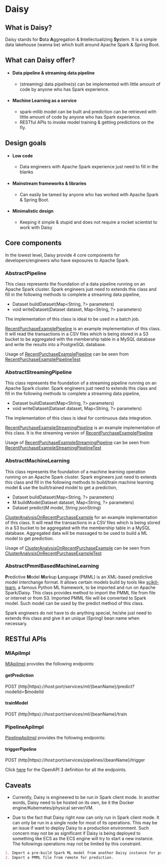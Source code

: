 # Daisy
## What is Daisy?
Daisy stands for **D**ata **A**ggregation & **I**ntellectualizing **Sy**stem. It is
a simple data lakehouse (wanna be) which built around Apache Spark & Spring Boot.

## What can Daisy offer?
* #### Data pipeline & streaming data pipeline
  * (streaming) data pipeline(s) can be implemented with little amount of code by anyone who has
  Spark experience.
* #### Machine Learning as a service
  * spark-mllib model can be built and prediction can be retrieved with little amount of code by anyone who 
  has Spark experience.
  * RESTful APIs to invoke model training & getting predictions on the fly.

## Design goals
* #### Low code
  * Data engineers with Apache Spark experience just need to fill in the blanks
* #### Mainstream frameworks & libraries
  * Can easily be tamed by anyone who has worked with Apache Spark & Spring Boot. 
* #### Minimalistic design
  * Keeping it simple & stupid and does not require a rocket scientist to work with Daisy

## Core components
In the lowest level, Daisy provide 4 core components for developers/engineers who have exposures to Apache Spark.

### AbstractPipeline
This class represents the foundation of a data pipeline running on an Apache Spark cluster. Spark engineers just need to
extends this class and fill in the following methods to complete a streaming data pipeline, 

* Dataset<Row> buildDataset(Map<String, ?> parameters)
* void writeDataset(Dataset<Row> dataset, Map<String, ?> parameters)

The implementation of this class is ideal to be used in a batch job.

[RecentPurchaseExamplePipeline](src/main/java/io/openenterprise/daisy/examples/RecentPurchaseExamplePipeline.java) is an
example implementation of this class. It will read the transactions in a CSV files which is being stored in a S3 bucket 
to be aggregated with the membership table in a MySQL database and write the results into a PostgreSQL database.

Usage of [RecentPurchaseExamplePipeline](src/main/java/io/openenterprise/daisy/examples/RecentPurchaseExamplePipeline.java) 
can be seen from [RecentPurchaseExamplePipelineTest](src/test/java/io/openenterprise/daisy/examples/RecentPurchaseExamplePipelineTest.java)

### AbstractStreamingPipeline
This class represents the foundation of a streaming pipeline running on an Apache Spark cluster. Spark engineers just 
need to extends this class and fill in the following methods to complete a streaming data pipeline,

* Dataset<Row> buildDataset(Map<String, ?> parameters)
* void writeDataset(Dataset<Row> dataset, Map<String, ?> parameters)

The implementation of this class is ideal for continuous data integration.

[RecentPurchaseExampleStreamingPipeline](src/main/java/io/openenterprise/daisy/examples/RecentPurchaseExampleStreamingPipeline.java)
is an example implementation of this class. It is the streaming version of 
[RecentPurchaseExamplePipeline](src/main/java/io/openenterprise/daisy/examples/RecentPurchaseExamplePipeline.java)

Usage of [RecentPurchaseExampleStreamingPipeline](src/main/java/io/openenterprise/daisy/examples/RecentPurchaseExampleStreamingPipeline.java)
can be seen from [RecentPurchaseExampleStreamingPipelineTest](src/test/java/io/openenterprise/daisy/examples/RecentPurchaseExampleStreamingPipelineTest.java)

### AbstractMachineLearning
This class represents the foundation of a machine learning operation running on an Apache Spark cluster. Spark engineers
just need to extends this class and fill in the following methods to build/train machine learning model & use the 
built/trained model to get a prediction,

* Dataset<Row> buildDataset(Map<String, ?> parameters)
* M buildModel(Dataset<Row> dataset, Map<String, ?> parameters)
* Dataset<Row> predict(M model, String jsonString)

[ClusterAnalysisOnRecentPurchaseExample](src/main/java/io/openenterprise/daisy/examples/ml/ClusterAnalysisOnRecentPurchaseExample.java)
for an example implementation of this class. It will read the transactions in a CSV files which is being stored in a S3 
bucket to be aggregated with the membership table in a MySQL database. Aggregated data will be massaged to be used to 
build a ML model to get prediction.

Usage of [ClusterAnalysisOnRecentPurchaseExample](src/test/java/io/openenterprise/daisy/examples/ml/ClusterAnalysisOnRecentPurchaseExample.java)
can be seen from [ClusterAnalysisOnRecentPurchaseExampleTest](src/test/java/io/openenterprise/daisy/examples/ml/ClusterAnalysisOnRecentPurchaseExampleTest.java)

### AbstractPmmlBasedMachineLearning
**P**redictive **M**odel **M**arkup **L**anguage (PMML) is an XML-based predictive model interchange format. It allows
certain models build by tools like [scikit-learn](https://scikit-learn.org/stable/), a famous Python ML framework, to be
imported and run on Apache Spark/Daisy. This class provides method to import the PMML file from file or internet or from
S3. Imported PMML file will be converted to Spark model. Such model can be used by the predict method of this class.

Spark engineers do not have to do anything special, he/she just need to extends 
this class and give it an unique (Spring) bean name when necessary.

## RESTful APIs
### MlApiImpl

[MlApiImpl](src/main/java/io/openenterprise/daisy/rs/MlApiImpl.java) provides the following endpoints:

#### getPrediction
POST (http|https)://$host:$port/services/ml/{beanName}/predict?modelId=$modelId

#### trainModel
POST (http|https)://$host:$port/services/ml/{beanName}/train

### PipelineApiImpl

[PipelineApiImpl](src/main/java/io/openenterprise/daisy/rs/PipelinesApiImpl.java) provides the following endpoints:

#### triggerPipeline
POST (http|https)://$host:$port/services/pipelines/{beanName}/trigger

Click [here](src/main/resources/openapi.yaml) for the OpenAPI 3 definition for all the endpoints.

## Caveats
* Currently, Daisy is engineered to be run in Spark client mode. In another words, Daisy need to be hosted on its own,
be it the Docker engine/Kubernetes/physical server/VM.

* Due to the fact that Daisy right now can only run in Spark client mode. It can only be run in a single node for most 
of its operations. This may be an issue if want to deploy Daisy to a production environment. Such concern may not be as
significant if Daisy is being deployed to something like ECS as the ECS engine will try to start a new instance. The 
followings operations may not be limited by this constraint.

```markdown
1. Import a pre-build Spark ML model from another Daisy instance for prediction.
2. Import a PMML file from remote for prediction.
```


